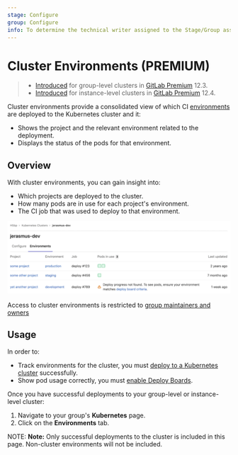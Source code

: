 ```yaml
---
stage: Configure
group: Configure
info: To determine the technical writer assigned to the Stage/Group associated with this page, see https://about.gitlab.com/handbook/engineering/ux/technical-writing/#designated-technical-writers
---
```


# Cluster Environments **(PREMIUM)**

> - [Introduced](https://gitlab.com/gitlab-org/gitlab/issues/13392) for group-level clusters in [GitLab Premium](https://about.gitlab.com/pricing/) 12.3.
> - [Introduced](https://gitlab.com/gitlab-org/gitlab/issues/14809) for instance-level clusters in [GitLab Premium](https://about.gitlab.com/pricing/) 12.4.

Cluster environments provide a consolidated view of which CI [environments](../../ci/environments.md) are
deployed to the Kubernetes cluster and it:

- Shows the project and the relevant environment related to the deployment.
- Displays the status of the pods for that environment.

## Overview

With cluster environments, you can gain insight into:

- Which projects are deployed to the cluster.
- How many pods are in use for each project's environment.
- The CI job that was used to deploy to that environment.

![Cluster environments page](img/cluster_environments_table_v12_3.png)

Access to cluster environments is restricted to [group maintainers and
owners](../permissions.md#group-members-permissions)

## Usage

In order to:

- Track environments for the cluster, you must
  [deploy to a Kubernetes cluster](../project/clusters/index.md#deploying-to-a-kubernetes-cluster)
  successfully.
- Show pod usage correctly, you must
  [enable Deploy Boards](../project/deploy_boards.md#enabling-deploy-boards).

Once you have successful deployments to your group-level or instance-level cluster:

1. Navigate to your group's **Kubernetes** page.
1. Click on the **Environments** tab.

NOTE: **Note:**
Only successful deployments to the cluster is included in this page.
Non-cluster environments will not be included.
